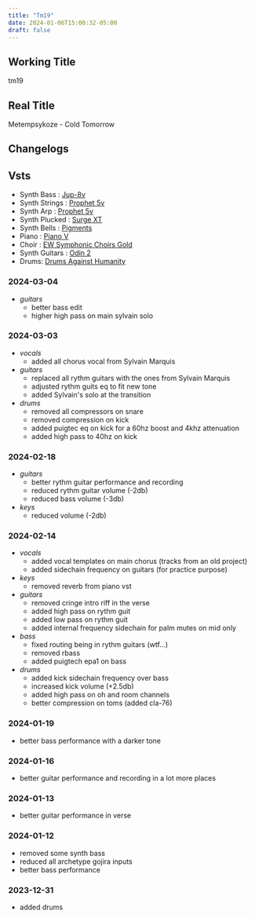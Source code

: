 ```yaml
---
title: "Tm19"
date: 2024-01-06T15:00:32-05:00
draft: false
---
```


## Working Title

tm19

## Real Title

Metempsykoze - Cold Tomorrow

## Changelogs

## Vsts 

- Synth Bass : [Jup-8v](https://www.arturia.com/products/software-instruments/jup-8-v/overview)
- Synth Strings : [Prophet 5v](https://www.arturia.com/products/software-instruments/prophet-5-v/overview)
- Synth Arp : [Prophet 5v](https://www.arturia.com/products/software-instruments/prophet-5-v/overview)
- Synth Plucked : [Surge XT](https://surge-synthesizer.github.io/)
- Synth Bells : [Pigments](https://www.arturia.com/products/software-instruments/pigments/overview)
- Piano : [Piano V](https://www.arturia.com/products/software-instruments/piano-v/overview)
- Choir : [EW Symphonic Choirs Gold](https://www.soundsonline.com/vocals/symphonic-choirs)
- Synth Guitars : [Odin 2](https://solemntones.com/products/odin)
- Drums: [Drums Against Humanity](https://ugritone.com/collections/drums-against-humanity)


### 2024-03-04

- *guitars*
  - better bass edit
  - higher high pass on main sylvain solo

### 2024-03-03

- *vocals*
  - added all chorus vocal from Sylvain Marquis
- *guitars*
  - replaced all rythm guitars with the ones from Sylvain Marquis
  - adjusted rythm guits eq to fit new tone
  - added Sylvain's solo at the transition
- *drums*
  - removed all compressors on snare
  - removed compression on kick
  - added puigtec eq on kick for a 60hz boost and 4khz attenuation
  - added high pass to 40hz on kick

### 2024-02-18

- *guitars*
  - better rythm guitar performance and recording
  - reduced rythm guitar volume (-2db)
  - reduced bass volume (-3db)
- *keys*
  - reduced volume (-2db)

### 2024-02-14

- *vocals*
  - added vocal templates on main chorus (tracks from an old project)
  - added sidechain frequency on guitars (for practice purpose)
- *keys*
  - removed reverb from piano vst
- *guitars*
  - removed cringe intro riff in the verse
  - added high pass on rythm guit
  - added low pass on rythm guit
  - added internal frequency sidechain for palm mutes on mid only
- *bass*
  - fixed routing being in rythm guitars (wtf...)
  - removed rbass
  - added puigtech epa1 on bass
- *drums*
  - added kick sidechain frequency over bass
  - increased kick volume (+2.5db)
  - added high pass on oh and room channels
  - better compression on toms (added cla-76)

### 2024-01-19

- better bass performance with a darker tone

### 2024-01-16

- better guitar performance and recording in a lot more places

### 2024-01-13

- better guitar performance in verse

### 2024-01-12

- removed some synth bass
- reduced all archetype gojira inputs
- better bass performance

### 2023-12-31

- added drums
